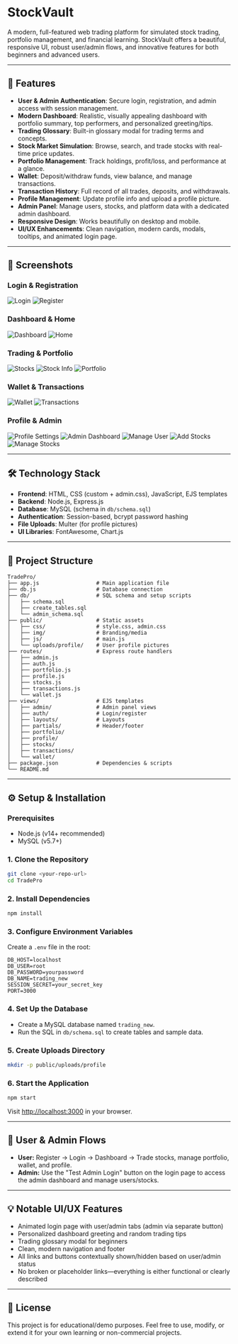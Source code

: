 # StockVault 

A modern, full-featured web trading platform for simulated stock trading, portfolio management, and financial learning. StockVault offers a beautiful, responsive UI, robust user/admin flows, and innovative features for both beginners and advanced users.

---

## 🚀 Features

- **User & Admin Authentication**: Secure login, registration, and admin access with session management.
- **Modern Dashboard**: Realistic, visually appealing dashboard with portfolio summary, top performers, and personalized greeting/tips.
- **Trading Glossary**: Built-in glossary modal for trading terms and concepts.
- **Stock Market Simulation**: Browse, search, and trade stocks with real-time price updates.
- **Portfolio Management**: Track holdings, profit/loss, and performance at a glance.
- **Wallet**: Deposit/withdraw funds, view balance, and manage transactions.
- **Transaction History**: Full record of all trades, deposits, and withdrawals.
- **Profile Management**: Update profile info and upload a profile picture.
- **Admin Panel**: Manage users, stocks, and platform data with a dedicated admin dashboard.
- **Responsive Design**: Works beautifully on desktop and mobile.
- **UI/UX Enhancements**: Clean navigation, modern cards, modals, tooltips, and animated login page.

---

## 📸 Screenshots

### Login & Registration
![Login](screenshots/login.png) ![Register](screenshots/register.png)

### Dashboard & Home
![Dashboard](screenshots/dashboard.png) ![Home](screenshots/home.png)

### Trading & Portfolio
![Stocks](screenshots/stocks.png) ![Stock Info](screenshots/stock%20info.png) ![Portfolio](screenshots/portfolio.png)

### Wallet & Transactions
![Wallet](screenshots/wallet.png) ![Transactions](screenshots/transactions.png)

### Profile & Admin
![Profile Settings](screenshots/profile%20settings.png)
![Admin Dashboard](screenshots/admin%20dashboard.png) ![Manage User](screenshots/manage%20user.png) ![Add Stocks](screenshots/add%20stocks.png) ![Manage Stocks](screenshots/manage%20stocks.png)

---

## 🛠️ Technology Stack

- **Frontend**: HTML, CSS (custom + admin.css), JavaScript, EJS templates
- **Backend**: Node.js, Express.js
- **Database**: MySQL (schema in `db/schema.sql`)
- **Authentication**: Session-based, bcrypt password hashing
- **File Uploads**: Multer (for profile pictures)
- **UI Libraries**: FontAwesome, Chart.js

---

## 📁 Project Structure

```
TradePro/
├── app.js                  # Main application file
├── db.js                   # Database connection
├── db/                     # SQL schema and setup scripts
│   ├── schema.sql
│   ├── create_tables.sql
│   └── admin_schema.sql
├── public/                 # Static assets
│   ├── css/                # style.css, admin.css
│   ├── img/                # Branding/media
│   ├── js/                 # main.js
│   └── uploads/profile/    # User profile pictures
├── routes/                 # Express route handlers
│   ├── admin.js
│   ├── auth.js
│   ├── portfolio.js
│   ├── profile.js
│   ├── stocks.js
│   ├── transactions.js
│   └── wallet.js
├── views/                  # EJS templates
│   ├── admin/              # Admin panel views
│   ├── auth/               # Login/register
│   ├── layouts/            # Layouts
│   ├── partials/           # Header/footer
│   ├── portfolio/
│   ├── profile/
│   ├── stocks/
│   ├── transactions/
│   └── wallet/
├── package.json            # Dependencies & scripts
└── README.md
```

---

## ⚙️ Setup & Installation

### Prerequisites
- Node.js (v14+ recommended)
- MySQL (v5.7+)

### 1. Clone the Repository
```bash
git clone <your-repo-url>
cd TradePro
```

### 2. Install Dependencies
```bash
npm install
```

### 3. Configure Environment Variables
Create a `.env` file in the root:
```
DB_HOST=localhost
DB_USER=root
DB_PASSWORD=yourpassword
DB_NAME=trading_new
SESSION_SECRET=your_secret_key
PORT=3000
```

### 4. Set Up the Database
- Create a MySQL database named `trading_new`.
- Run the SQL in `db/schema.sql` to create tables and sample data.

### 5. Create Uploads Directory
```bash
mkdir -p public/uploads/profile
```

### 6. Start the Application
```bash
npm start
```
Visit [http://localhost:3000](http://localhost:3000) in your browser.

---

## 👤 User & Admin Flows

- **User:** Register → Login → Dashboard → Trade stocks, manage portfolio, wallet, and profile.
- **Admin:** Use the "Test Admin Login" button on the login page to access the admin dashboard and manage users/stocks.

---

## 💡 Notable UI/UX Features
- Animated login page with user/admin tabs (admin via separate button)
- Personalized dashboard greeting and random trading tips
- Trading glossary modal for beginners
- Clean, modern navigation and footer
- All links and buttons contextually shown/hidden based on user/admin status
- No broken or placeholder links—everything is either functional or clearly described

---

## 📝 License
This project is for educational/demo purposes. Feel free to use, modify, or extend it for your own learning or non-commercial projects. 